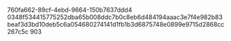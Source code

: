760fa662-89cf-4ebd-9664-150b7637ddd4
0348f534415775252dba65b008ddc7b0c8eb6d484194aaac3e7f4e982b83beaf3d3bd10deb5c6a054680274141d1fb1b3d6875748e0899e9715d2868cc267c5c
903

